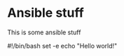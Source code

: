 # Ansible stuff

This is some ansible stuff

  #!/bin/bash
  set -e
  echo "Hello world!"

<asciinema-player class="stretch" rows="4" src="asciinema/demo.cast"></asciinema-player>
